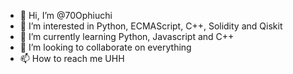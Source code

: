 - 👋 Hi, I’m @70Ophiuchi
- 👀 I’m interested in Python, ECMAScript, C++, Solidity and Qiskit
- 🌱 I’m currently learning Python, Javascript and C++
- 💞️ I’m looking to collaborate on everything
- 📫 How to reach me UHH


